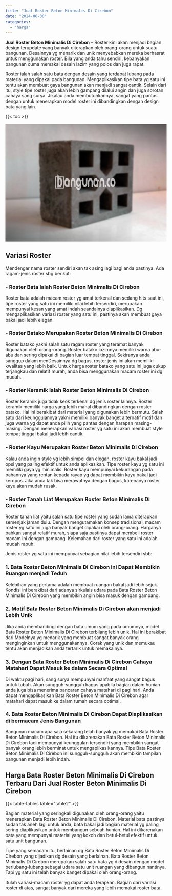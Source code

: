 ```yaml
---
title: "Jual Roster Beton Minimalis Di Cirebon"
date: "2024-06-30"
categories: 
  - "harga"
---
```


**Jual Roster Beton Minimalis Di Cirebon** – Roster kini akan menjadi bagian design terupdate yang banyak diterapkan oleh orang-orang untuk suatu bangunan. Desainnya yg menarik dan unik menyebabkan mereka berhasrat untuk menggunakan roster. Bila yang anda tahu sendiri, kebanyakan bangunan cuma memakai desain lazim yang polos dan juga rapat.

Roster ialah salah satu bata dengan desain yang terdapat lubang pada material yang dipakai pada bangunan. Mengaplikasikan tipe bata yg satu ini tentu akan membuat gaya bangunan akan menjadi sangat cantik. Selain dari itu, style tipe roster juga akan lebih gampang dilalui angin dan juga sorotan cahaya sang surya. Jikalau anda membutuhkannya, sangat yang pantas dengan untuk menerapkan model roster ini dibandingkan dengan design bata yang lain.

{{< toc >}}

![Jual Roster Beton Minimalis Di Cirebon](/images/bata-roster-minimalis-18.png)

## Variasi Roster

Mendengar nama roster sendiri akan tak asing lagi bagi anda pastinya. Ada ragam-jenis roster sbg berikut:

### \- Roster Bata Ialah Roster Beton Minimalis Di Cirebon

Roster bata adalah macam roster yg amat terkenal dan sedang hits saat ini, tipe roster yang satu ini memiliki nilai lebih tersendiri, merupakan mempunyai kesan yang amat indah seandainya diaplikasikan. Dg mengaplikasikan variasi roster yang satu ini, pastinya akan membuat gaya bakal jadi lebih elegan.

### \- Roster Batako Merupakan Roster Beton Minimalis Di Cirebon

Roster batako yakni salah satu ragam roster yang teramat banyak digunakan oleh orang-orang. Roster batako lazimnya memiliki warna abu-abu dan sering dipakai di bagian luar tempat tinggal. Sekiranya anda sanggup dalam menDesainnya dg bagus, roster jenis ini akan memiliki kwalitas yang lebih baik. Untuk harga roster batako yang satu ini juga cukup terjangkau dan relatif murah, anda bisa menggunakan macam roster ini dg mudah.

### \- Roster Keramik Ialah Roster Beton Minimalis Di Cirebon

Roster keramik juga tidak keok terkenal dg jenis roster lainnya. Roster keramik memiliki harga yang lebih mahal dibandingkan dengan roster batako. Hal ini berakibat dari material yang digunakan lebih bermutu. Salah satu dari keunggulannya yakni memiliki banyak banget alternatif motif dan juga warna yg dapat anda pilih yang pantas dengan harapan masing-masing. Dengan menerapkan variasi roster yg satu ini akan membuat style tempat tinggal bakal jadi lebih cantik.

### \- Roster Kayu Merupakan Roster Beton Minimalis Di Cirebon

Kalau anda ingin style yg lebih simpel dan elegan, roster kayu bakal jadi opsi yang paling efektif untuk anda aplikasikan. Tipe roster kayu yg satu ini memiliki gaya yg minimalis. Roster kayu mempunyai kekurangan pada bahannya yang rentan kepada rayap yg dapat membikin kayu bakal jadi keropos. Jika anda tak bisa merawatnya dengan bagus, karenanya roster kayu akan mudah rusak.

### \- Roster Tanah Liat Merupakan Roster Beton Minimalis Di Cirebon

Roster tanah liat yaitu salah satu tipe roster yang sudah lama diterapkan semenjak jaman dulu. Dengan mengutamakan konsep tradisional, macam roster yg satu ini juga banyak banget dipakai oleh orang-orang. Harganya bahkan sangat relatif murah, siapa saja pastinya dapat membeli roster macam ini dengan gampang. Kelemahan dari roster yang satu ini adalah mudah rapuh.

Jenis roster yg satu ini mempunyai sebagian nilai lebih tersendiri sbb:

### 1\. Bata Roster Beton Minimalis Di Cirebon ini Dapat Membikin Ruangan menjadi Teduh

Kelebihan yang pertama adalah membuat ruangan bakal jadi lebih sejuk. Kondisi ini berakibat dari adanya sirkulais udara pada Bata Roster Beton Minimalis Di Cirebon yang membikin angin bisa masuk dengan gampang.

### 2\. Motif Bata Roster Beton Minimalis Di Cirebon akan menjadi Lebih Unik

Jika anda membandingi dengan bata umum yang pada umumnya, model Bata Roster Beton Minimalis Di Cirebon terbilang lebih unik. Hal ini berakibat dari Modelnya yg menarik yang membuat sangat banyak orang menginginkan untuk menggunakannya. Corak yang unik dan memukau tentu akan menjadikan anda tertarik untuk memakainya.

### 3\. Dengan Bata Roster Beton Minimalis Di Cirebon Cahaya Matahari Dapat Masuk ke dalam Secara Optimal

Di waktu pagi hari, sang surya mempunyai manfaat yang sangat bagus untuk tubuh. Akan sungguh-sungguh bagus apabila bagian dalam hunian anda juga bisa menerima pancaran cahaya matahari di pagi hari. Anda dapat mengaplikasikan Bata Roster Beton Minimalis Di Cirebon agar matahari dapat masuk ke dalam rumah secara optimal.

### 4\. Bata Roster Beton Minimalis Di Cirebon Dapat Diaplikasikan di bermacam Jenis Bangunan

Bangunan macam apa saja sekarang telah banyak yg memakai Bata Roster Beton Minimalis Di Cirebon. Hal itu dikarenakan Bata Roster Beton Minimalis Di Cirebon tadi mempunyai keunggulan tersendiri yang membikin sangat banyak orang lebih berminat untuk mengaplikasikannya. Tipe Bata Roster Beton Minimalis Di Cirebon ini sungguh-sungguh akan membikin tampilan bangunan menjadi lebih indah.

## Harga Bata Roster Beton Minimalis Di Cirebon Terbaru Dari Jual Roster Beton Minimalis Di Cirebon

{{< table-tables table="table2" >}}

Bagian material yang seringkali digunakan oleh orang-orang yaitu menerapkan Bata Roster Beton Minimalis Di Cirebon. Material bata pastinya sudah tak aneh lagi untuk anda, bata bakal jadi bagian material yg paling sering diaplikasikan untuk membangun sebuah hunian. Hal ini dikarenakan bata yang mempunyai material yang kokoh dan betul-betul efektif untuk satu unit bangunan.

Tipe yang semacam itu, berlainan dg Bata Roster Beton Minimalis Di Cirebon yang dijadikan dg desain yang berlainan. Bata Roster Beton Minimalis Di Cirebon merupakan salah satu bata yg didesain dengan model berlubang-lubang sebagai udara satu unit ruangan yang dibangun nantinya. Tapi yg satu ini telah banyak banget dipakai oleh orang-orang.

Itulah variasi-macam roster yg dapat anda terapkan. Bagian dari variasi roster di atas, sangat banyak dari mereka yang lebih memakai roster bata.
